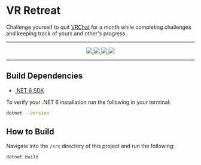 # VR Retreat

Challenge yourself to quit [VRChat](https://hello.vrchat.com/) for a month while completing challenges and keeping track of yours and other's progress.

---

<p align="center">
  <a href="docs/LICENSE.md">
    <img src="https://img.shields.io/github/license/control-net/vr-retreat?style=for-the-badge">
  </a>
  <a href="#">
    <img src="https://img.shields.io/github/workflow/status/control-net/vr-retreat/dotnet/main?style=for-the-badge">
  </a>
  <a href="#">
    <img src="https://img.shields.io/codacy/grade/someid/main?style=for-the-badge">
  </a>
  <a href="https://dot.net">
    <img src="https://img.shields.io/badge/made%20with-.NET%206-blueviolet?style=for-the-badge">
  </a>
</p>

---

## Build Dependencies

- [.NET 6 SDK](https://dotnet.microsoft.com/download/dotnet/6.0)

To verify your .NET 6 installation run the following in your terminal:

```bash
dotnet --version
```

## How to Build

Navigate into the `/src` directory of this project and run the following:

```bash
dotnet build
```
